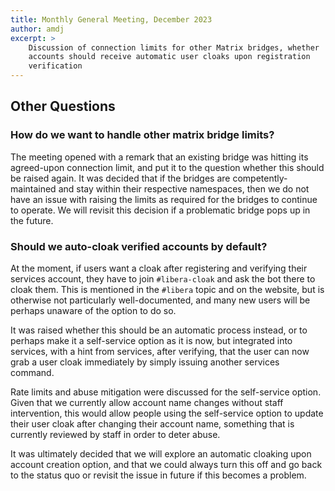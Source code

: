 ```yaml
---
title: Monthly General Meeting, December 2023
author: amdj
excerpt: >
    Discussion of connection limits for other Matrix bridges, whether
    accounts should receive automatic user cloaks upon registration
    verification
---
```


## Other Questions

### How do we want to handle other matrix bridge limits?

The meeting opened with a remark that an existing bridge was hitting its
agreed-upon connection limit, and put it to the question whether this should
be raised again.
It was decided that if the bridges are competently-maintained and stay within
their respective namespaces, then we do not have an issue with raising
the limits as required for the bridges to continue to operate.
We will revisit this decision if a problematic bridge pops up in the future.

### Should we auto-cloak verified accounts by default?

At the moment, if users want a cloak after registering and verifying their
services account, they have to join `#libera-cloak` and ask the bot there to
cloak them. This is mentioned in the `#libera` topic and on the website, but
is otherwise not particularly well-documented, and many new users will be
perhaps unaware of the option to do so.

It was raised whether this should be an automatic process instead, or to
perhaps make it a self-service option as it is now, but integrated into
services, with a hint from services, after verifying, that the user can now
grab a user cloak immediately by simply issuing another services command.

Rate limits and abuse mitigation were discussed for the self-service option.
Given that we currently allow account name changes without staff
intervention, this would allow people using the self-service option to
update their user cloak after changing their account name, something that is
currently reviewed by staff in order to deter abuse.

It was ultimately decided that we will explore an automatic cloaking upon
account creation option, and that we could always turn this off and go back
to the status quo or revisit the issue in future if this becomes a problem.
